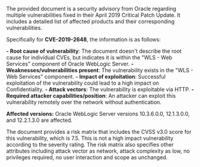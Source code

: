 The provided document is a security advisory from Oracle regarding multiple vulnerabilities fixed in their April 2019 Critical Patch Update. It includes a detailed list of affected products and their corresponding vulnerabilities.

Specifically for **CVE-2019-2648**, the information is as follows:

**- Root cause of vulnerability**: The document doesn't describe the root cause for individual CVEs, but indicates it is within the "WLS - Web Services" component of Oracle WebLogic Server.
**- Weaknesses/vulnerabilities present**: The vulnerability exists in the "WLS - Web Services" component.
**- Impact of exploitation**: Successful exploitation of the vulnerability could lead to a high impact on Confidentiality.
**- Attack vectors**: The vulnerability is exploitable via HTTP.
**- Required attacker capabilities/position**: An attacker can exploit this vulnerability remotely over the network without authentication.

**Affected versions:**
Oracle WebLogic Server versions 10.3.6.0.0, 12.1.3.0.0, and 12.2.1.3.0 are affected.

The document provides a risk matrix that includes the CVSS v3.0 score for this vulnerability, which is 7.5. This is not a high impact vulnerability according to the severity rating. The risk matrix also specifies other attributes including attack vector as network, attack complexity as low, no privileges required, no user interaction and scope as unchanged.